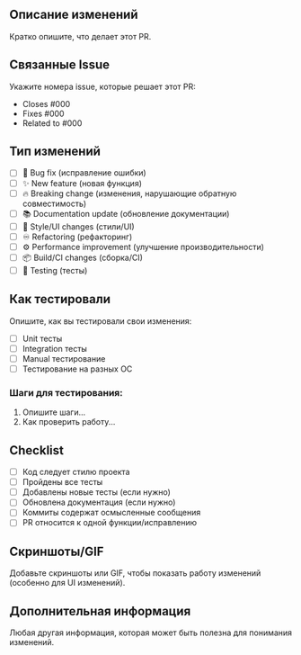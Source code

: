 ## Описание изменений

Кратко опишите, что делает этот PR.

## Связанные Issue

Укажите номера issue, которые решает этот PR:

- Closes #000
- Fixes #000
- Related to #000

## Тип изменений

- [ ] 🐛 Bug fix (исправление ошибки)
- [ ] ✨ New feature (новая функция)
- [ ] 🔥 Breaking change (изменения, нарушающие обратную совместимость)
- [ ] 📚 Documentation update (обновление документации)
- [ ] 🎨 Style/UI changes (стили/UI)
- [ ] ♾️ Refactoring (рефакторинг)
- [ ] ⚙️ Performance improvement (улучшение производительности)
- [ ] 📦 Build/CI changes (сборка/CI)
- [ ] 🧨 Testing (тесты)

## Как тестировали

Опишите, как вы тестировали свои изменения:

- [ ] Unit тесты
- [ ] Integration тесты
- [ ] Manual тестирование
- [ ] Тестирование на разных ОС

### Шаги для тестирования:

1. Опишите шаги...
2. Как проверить работу...

## Checklist

- [ ] Код следует стилю проекта
- [ ] Пройдены все тесты
- [ ] Добавлены новые тесты (если нужно)
- [ ] Обновлена документация (если нужно)
- [ ] Коммиты содержат осмысленные сообщения
- [ ] PR относится к одной функции/исправлению

## Скриншоты/GIF

Добавьте скриншоты или GIF, чтобы показать работу изменений (особенно для UI изменений).

## Дополнительная информация

Любая другая информация, которая может быть полезна для понимания изменений.
